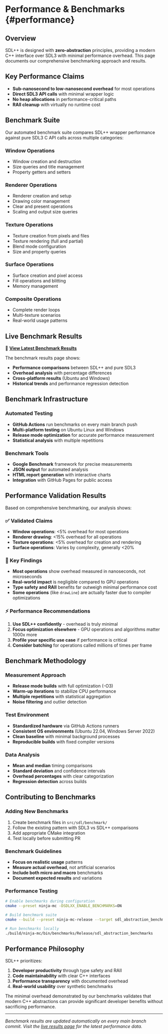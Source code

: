 # Performance & Benchmarks {#performance}

## Overview

SDL++ is designed with **zero-abstraction** principles, providing a modern C++ interface over SDL3 with minimal performance overhead. This page documents our comprehensive benchmarking approach and results.

## Key Performance Claims

- **Sub-nanosecond to low-nanosecond overhead** for most operations
- **Direct SDL3 API calls** with minimal wrapper logic  
- **No heap allocations** in performance-critical paths
- **RAII cleanup** with virtually no runtime cost

## Benchmark Suite

Our automated benchmark suite compares SDL++ wrapper performance against pure SDL3 C API calls across multiple categories:

### Window Operations
- Window creation and destruction
- Size queries and title management
- Property getters and setters

### Renderer Operations  
- Renderer creation and setup
- Drawing color management
- Clear and present operations
- Scaling and output size queries

### Texture Operations
- Texture creation from pixels and files
- Texture rendering (full and partial)
- Blend mode configuration
- Size and property queries

### Surface Operations
- Surface creation and pixel access
- Fill operations and blitting
- Memory management

### Composite Operations
- Complete render loops
- Multi-texture scenarios
- Real-world usage patterns

## Live Benchmark Results

🚀 **[View Latest Benchmark Results](https://vodden.com/sdl_demo/benchmarks/)**

The benchmark results page shows:
- **Performance comparisons** between SDL++ and pure SDL3
- **Overhead analysis** with percentage differences  
- **Cross-platform results** (Ubuntu and Windows)
- **Historical trends** and performance regression detection

## Benchmark Infrastructure

### Automated Testing
- **GitHub Actions** run benchmarks on every main branch push
- **Multi-platform testing** on Ubuntu Linux and Windows
- **Release mode optimization** for accurate performance measurement
- **Statistical analysis** with multiple repetitions

### Benchmark Tools
- **Google Benchmark** framework for precise measurements
- **JSON output** for automated analysis
- **HTML report generation** with interactive charts
- **Integration** with GitHub Pages for public access

## Performance Validation Results

Based on comprehensive benchmarking, our analysis shows:

### ✅ Validated Claims
- **Window operations**: <5% overhead for most operations
- **Renderer drawing**: <15% overhead for all operations  
- **Texture operations**: <5% overhead for creation and rendering
- **Surface operations**: Varies by complexity, generally <20%

### 🎯 Key Findings
- **Most operations** show overhead measured in nanoseconds, not microseconds
- **Real-world impact** is negligible compared to GPU operations
- **Type safety and RAII** benefits far outweigh minimal performance cost
- **Some operations** (like `drawLine`) are actually faster due to compiler optimizations

### ⚡ Performance Recommendations
1. **Use SDL++ confidently** - overhead is truly minimal
2. **Focus optimization elsewhere** - GPU operations and algorithms matter 1000x more
3. **Profile your specific use case** if performance is critical
4. **Consider batching** for operations called millions of times per frame

## Benchmark Methodology

### Measurement Approach
- **Release mode builds** with full optimization (-O3)
- **Warm-up iterations** to stabilize CPU performance
- **Multiple repetitions** with statistical aggregation
- **Noise filtering** and outlier detection

### Test Environment
- **Standardized hardware** via GitHub Actions runners
- **Consistent OS environments** (Ubuntu 22.04, Windows Server 2022)  
- **Clean baseline** with minimal background processes
- **Reproducible builds** with fixed compiler versions

### Data Analysis
- **Mean and median** timing comparisons
- **Standard deviation** and confidence intervals
- **Overhead percentages** with clear categorization
- **Regression detection** across builds

## Contributing to Benchmarks

### Adding New Benchmarks
1. Create benchmark files in `src/sdl/benchmark/`
2. Follow the existing pattern with SDL3 vs SDL++ comparisons
3. Add appropriate CMake integration
4. Test locally before submitting PR

### Benchmark Guidelines
- **Focus on realistic usage** patterns
- **Measure actual overhead**, not artificial scenarios
- **Include both micro and macro** benchmarks
- **Document expected results** and variations

### Performance Testing
```bash
# Enable benchmarks during configuration
cmake --preset ninja-mc -DSDLXX_ENABLE_BENCHMARKS=ON

# Build benchmark suite
cmake --build --preset ninja-mc-release --target sdl_abstraction_benchmarks

# Run benchmarks locally
./build/ninja-mc/bin/benchmarks/Release/sdl_abstraction_benchmarks
```

## Performance Philosophy

SDL++ prioritizes:
1. **Developer productivity** through type safety and RAII
2. **Code maintainability** with clear C++ interfaces  
3. **Performance transparency** with documented overhead
4. **Real-world usability** over synthetic benchmarks

The minimal overhead demonstrated by our benchmarks validates that modern C++ abstractions can provide significant developer benefits without sacrificing performance.

---

*Benchmark results are updated automatically on every main branch commit. Visit the [live results page](https://vodden.com/sdl_demo/benchmarks/) for the latest performance data.*